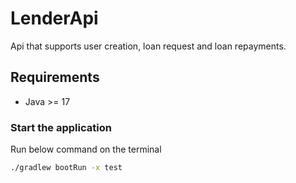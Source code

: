 # LenderApi
Api that supports user creation, loan request and loan repayments.

## Requirements
* Java >= 17
  
### Start the application
Run below command on the terminal
```sh
./gradlew bootRun -x test
``` 


